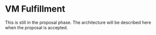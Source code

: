 # VM Fulfillment

This is still in the proposal phase. The architecture will be described here
when the proposal is accepted.
